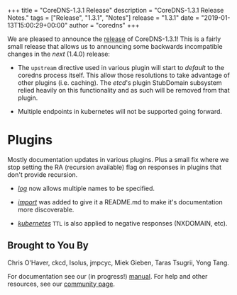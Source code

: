 +++
title = "CoreDNS-1.3.1 Release"
description = "CoreDNS-1.3.1 Release Notes."
tags = ["Release", "1.3.1", "Notes"]
release = "1.3.1"
date = "2019-01-13T15:00:29+00:00"
author = "coredns"
+++

We are pleased to announce the [release](https://github.com/coredns/coredns/releases/tag/v1.3.1)
of CoreDNS-1.3.1! This is a fairly small release that allows us to announcing some backwards
incompatible changes in the *next* (1.4.0) release:

 *  The `upstream` directive used in various plugin will start to *default* to the coredns process
    itself. This allow those resolutions to take advantage of other plugins (i.e. caching). The
    *etcd*'s plugin StubDomain subsystem relied heavily on this functionality and as such will be
    removed from that plugin.

 *  Multiple endpoints in kubernetes will not be supported going forward.


# Plugins

Mostly documentation updates in various plugins. Plus a small fix where we stop setting the RA
(recursion available) flag on responses in plugins that don't provide recursion.

 *  [*log*](/plugins/log) now allows multiple names to be specified.

 *  [*import*](/plugin/import) was added to give it a README.md to make it's documentation more
    discoverable.

 *  [*kubernetes*](/plugin/kubernetes) `TTL` is also applied to negative responses (NXDOMAIN, etc).

## Brought to You By

Chris O'Haver,
ckcd,
Isolus,
jmpcyc,
Miek Gieben,
Taras Tsugrii,
Yong Tang.

For documentation see our (in progress!) [manual](/manual). For help and other resources, see our
[community page](https://coredns.io/community/).
